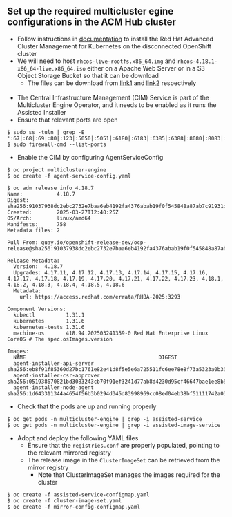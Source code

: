 ## Set up the required multicluster egine configurations in the ACM Hub cluster
- Follow instructions in [documentation](https://docs.redhat.com/en/documentation/red_hat_advanced_cluster_management_for_kubernetes/2.13/html/install/installing#install-on-disconnected-networks) to install the Red Hat Advanced Cluster Management for Kubernetes on the disconnected OpenShift cluster
- We will need to host `rhcos-live-rootfs.x86_64.img` and `rhcos-4.18.1-x86_64-live.x86_64.iso` either on a Apache Web Server or in a S3 Object Storage Bucket so that it can be download
    - The files can be download from [link1](https://mirror.openshift.com/pub/openshift-v4/amd64/dependencies/rhcos/4.18/4.18.1/rhcos-live-rootfs.x86_64.img) and [link2](https://mirror.openshift.com/pub/openshift-v4/amd64/dependencies/rhcos/4.18/4.18.1/rhcos-live.x86_64.iso) respectively
\
&nbsp;
- The Central Infrastructure Management (CIM) Service is part of the Multicluster Engine Operator, and it needs to be enabled as it runs the Assisted Installer
- Ensure that relevant ports are open
```
$ sudo ss -tuln | grep -E ':67|:68|:69|:80|:123|:5050|:5051|:6180|:6183|:6385|:6388|:8080|:8083|:9999'
$ sudo firewall-cmd --list-ports
```

- Enable the CIM by configuring AgentServiceConfig
```
$ oc project multicluster-engine
$ oc create -f agent-service-config.yaml
```
```shell
$ oc adm release info 4.18.7
Name:           4.18.7
Digest:         sha256:91037938dc2ebc2732e7baa6eb4192fa4376abab19f0f545848a87ab7c91931d
Created:        2025-03-27T12:40:25Z
OS/Arch:        linux/amd64
Manifests:      758
Metadata files: 2

Pull From: quay.io/openshift-release-dev/ocp-release@sha256:91037938dc2ebc2732e7baa6eb4192fa4376abab19f0f545848a87ab7c91931d

Release Metadata:
  Version:  4.18.7
  Upgrades: 4.17.11, 4.17.12, 4.17.13, 4.17.14, 4.17.15, 4.17.16, 4.17.17, 4.17.18, 4.17.19, 4.17.20, 4.17.21, 4.17.22, 4.17.23, 4.18.1, 4.18.2, 4.18.3, 4.18.4, 4.18.5, 4.18.6
  Metadata:
    url: https://access.redhat.com/errata/RHBA-2025:3293

Component Versions:
  kubectl          1.31.1
  kubernetes       1.31.6
  kubernetes-tests 1.31.6
  machine-os       418.94.202503241359-0 Red Hat Enterprise Linux CoreOS # The spec.osImages.version

Images:
  NAME                                           DIGEST
  agent-installer-api-server                     sha256:eb8f91f85360d27bc1761e82e41d8f5e5e6a725511fc6ee78e8f73a5323a0b33
  agent-installer-csr-approver                   sha256:051938670821bd3083243cb70f91ef3241d77ab8d4230d95cf46647bae1ee8b5
  agent-installer-node-agent                     sha256:1d643311344a4654f56b3b0294d345d83998969cc08ed04eb38bf51111742a03
```

- Check that the pods are up and running properly
```
$ oc get pods -n multicluster-engine | grep -i assisted-service
$ oc get pods -n multicluster-engine | grep -i assisted-image-service
```

- Adopt and deploy the following YAML files
    - Ensure that the `registries.conf` are properly populated, pointing to the relevant mirrored registry
    - The release image in the `ClusterImageSet` can be retrieved from the mirror registry
        - Note that ClusterImageSet manages the images required for the cluster
```
$ oc create -f assisted-service-configmap.yaml
$ oc create -f cluster-image-set.yaml
$ oc create -f mirror-config-configmap.yaml
```
